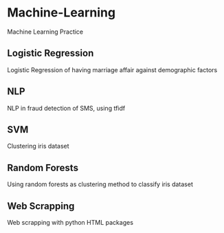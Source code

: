 # Machine-Learning
Machine Learning Practice

## Logistic Regression
Logistic Regression of having marriage affair against demographic factors

## NLP
NLP in fraud detection of SMS, using tfidf

## SVM
Clustering iris dataset

## Random Forests
Using random forests as clustering method to classify iris dataset

## Web Scrapping
Web scrapping with python HTML packages
